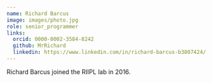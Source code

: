 ```yaml
---
name: Richard Barcus
image: images/photo.jpg
role: senior_programmer
links:
  orcid: 0000-0002-3584-8242
  github: MrRichard
  linkedin: https://www.linkedin.com/in/richard-barcus-b3807424/
---
```


Richard Barcus joined the RIIPL lab in 2016. 
